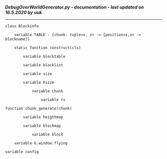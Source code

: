 ***DebugOverWorldGenerator.py - documentation - last updated on 16.5.2020 by uuk***
___

    class Blockinfo

        variable TABLE - {chunk: tuple<x, z> -> {position<x,z> -> blockname}}

        static function construct(cls)

            variable blocktable

            variable blocklist

            variable size

            variable hsize

                variable chunk

                    variable rx

    function chunk_generate(chunk)

            variable heigthmap

            variable blockmap

                variable block

        variable G.window.flying

    variable config